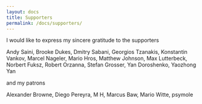 ```yaml
---
layout: docs
title: Supporters
permalink: /docs/supporters/
---
```


I would like to express my sincere gratitude to the supporters

Andy Saini,
Brooke Dukes,
Dmitry Sabani,
Georgios Tzanakis,
Konstantin Vankov,
Marcel Nageler,
Mario Hros,
Matthew Johnson,
Max Lutterbeck,
Norbert Fuksz,
Robert Orzanna,
Stefan Grosser,
Yan Doroshenko,
Yaozhong Yan

and my patrons

Alexander Browne,
Diego Pereyra,
M H,
Marcus Baw,
Mario Witte,
psymole
